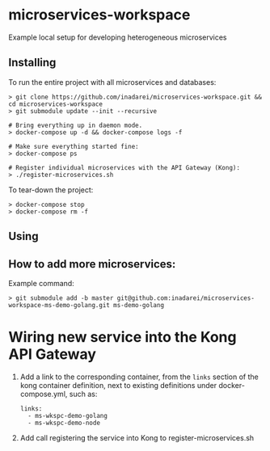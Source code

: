 # microservices-workspace
Example local setup for developing heterogeneous microservices

## Installing

To run the entire project with all microservices and databases:

```
> git clone https://github.com/inadarei/microservices-workspace.git && cd microservices-workspace
> git submodule update --init --recursive

# Bring everything up in daemon mode. 
> docker-compose up -d && docker-compose logs -f

# Make sure everything started fine:
> docker-compose ps

# Register individual microservices with the API Gateway (Kong):
> ./register-microservices.sh
```

To tear-down the project:

```
> docker-compose stop
> docker-compose rm -f 
```

## Using

## How to add more microservices:

Example command:

```
> git submodule add -b master git@github.com:inadarei/microservices-workspace-ms-demo-golang.git ms-demo-golang
```

# Wiring new service into the Kong API Gateway

1. Add a link to the corresponding container, from the 
   `links` section of the kong container definition, next
   to existing definitions under docker-compose.yml, such as:

   ```
   links:
     - ms-wkspc-demo-golang
     - ms-wkspc-demo-node
   ```

2. Add call registering the service into Kong to register-microservices.sh